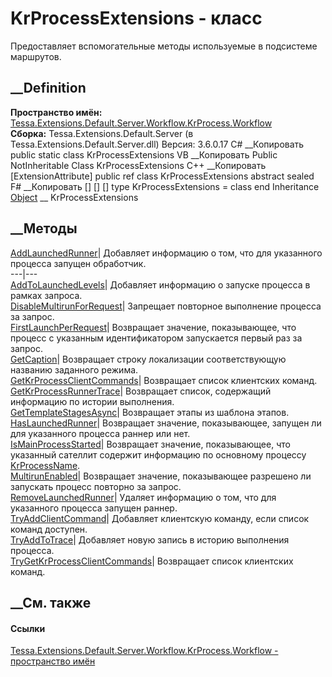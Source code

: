 # KrProcessExtensions - класс
Предоставляет вспомогательные методы используемые в подсистеме маршрутов.
## __Definition
 **Пространство имён:**
[Tessa.Extensions.Default.Server.Workflow.KrProcess.Workflow](N_Tessa_Extensions_Default_Server_Workflow_KrProcess_Workflow.htm)  
 **Сборка:** Tessa.Extensions.Default.Server (в
Tessa.Extensions.Default.Server.dll) Версия: 3.6.0.17
C# __Копировать
     public static class KrProcessExtensions
VB __Копировать
    <ExtensionAttribute>
    Public NotInheritable Class KrProcessExtensions
C++ __Копировать
    [ExtensionAttribute]
    public ref class KrProcessExtensions abstract sealed
F# __Копировать
     [<AbstractClassAttribute>]
    [<SealedAttribute>]
    [<ExtensionAttribute>]
    type KrProcessExtensions = class end
Inheritance
    [Object](https://learn.microsoft.com/dotnet/api/system.object) __ KrProcessExtensions
##  __Методы
[AddLaunchedRunner](M_Tessa_Extensions_Default_Server_Workflow_KrProcess_Workflow_KrProcessExtensions_AddLaunchedRunner.htm)|
Добавляет информацию о том, что для указанного процесса запущен обработчик.  
---|---  
[AddToLaunchedLevels](M_Tessa_Extensions_Default_Server_Workflow_KrProcess_Workflow_KrProcessExtensions_AddToLaunchedLevels.htm)|
Добавляет информацию о запуске процесса в рамках запроса.  
[DisableMultirunForRequest](M_Tessa_Extensions_Default_Server_Workflow_KrProcess_Workflow_KrProcessExtensions_DisableMultirunForRequest.htm)|
Запрещает повторное выполнение процесса за запрос.  
[FirstLaunchPerRequest](M_Tessa_Extensions_Default_Server_Workflow_KrProcess_Workflow_KrProcessExtensions_FirstLaunchPerRequest.htm)|
Возвращает значение, показывающее, что процесс с указанным идентификатором
запускается первый раз за запрос.  
[GetCaption](M_Tessa_Extensions_Default_Server_Workflow_KrProcess_Workflow_KrProcessExtensions_GetCaption.htm)|
Возвращает строку локализации соответствующую названию заданного режима.  
[GetKrProcessClientCommands](M_Tessa_Extensions_Default_Server_Workflow_KrProcess_Workflow_KrProcessExtensions_GetKrProcessClientCommands.htm)|
Возвращает список клиентских команд.  
[GetKrProcessRunnerTrace](M_Tessa_Extensions_Default_Server_Workflow_KrProcess_Workflow_KrProcessExtensions_GetKrProcessRunnerTrace.htm)|
Возвращает список, содержащий информацию по истории выполнения.  
[GetTemplateStagesAsync](M_Tessa_Extensions_Default_Server_Workflow_KrProcess_Workflow_KrProcessExtensions_GetTemplateStagesAsync.htm)|
Возвращает этапы из шаблона этапов.  
[HasLaunchedRunner](M_Tessa_Extensions_Default_Server_Workflow_KrProcess_Workflow_KrProcessExtensions_HasLaunchedRunner.htm)|
Возвращает значение, показывающее, запущен ли для указанного процесса раннер
или нет.  
[IsMainProcessStarted](M_Tessa_Extensions_Default_Server_Workflow_KrProcess_Workflow_KrProcessExtensions_IsMainProcessStarted.htm)|
Возвращает значение, показывающее, что указанный сателлит содержит информацию
по основному процессу
[KrProcessName](F_Tessa_Extensions_Default_Shared_Workflow_KrProcess_KrConstants_KrProcessName.htm).  
[MultirunEnabled](M_Tessa_Extensions_Default_Server_Workflow_KrProcess_Workflow_KrProcessExtensions_MultirunEnabled.htm)|
Возвращает значение, показывающее разрешено ли запускать процесс повторно за
запрос.  
[RemoveLaunchedRunner](M_Tessa_Extensions_Default_Server_Workflow_KrProcess_Workflow_KrProcessExtensions_RemoveLaunchedRunner.htm)|
Удаляет информацию о том, что для указанного процесса запущен раннер.  
[TryAddClientCommand](M_Tessa_Extensions_Default_Server_Workflow_KrProcess_Workflow_KrProcessExtensions_TryAddClientCommand.htm)|
Добавляет клиентскую команду, если список команд доступен.  
[TryAddToTrace](M_Tessa_Extensions_Default_Server_Workflow_KrProcess_Workflow_KrProcessExtensions_TryAddToTrace.htm)|
Добавляет новую запись в историю выполнения процесса.  
[TryGetKrProcessClientCommands](M_Tessa_Extensions_Default_Server_Workflow_KrProcess_Workflow_KrProcessExtensions_TryGetKrProcessClientCommands.htm)|
Возвращает список клиентских команд.  
## __См. также
#### Ссылки
[Tessa.Extensions.Default.Server.Workflow.KrProcess.Workflow - пространство
имён](N_Tessa_Extensions_Default_Server_Workflow_KrProcess_Workflow.htm)
